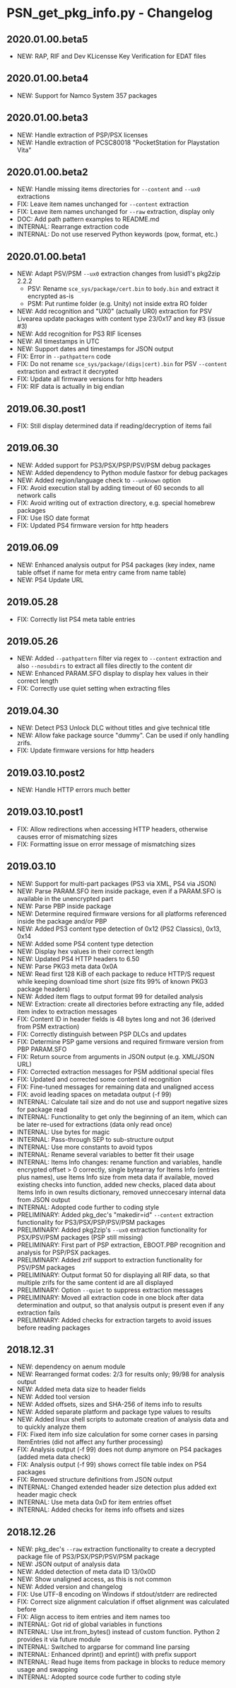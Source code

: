 # PSN_get_pkg_info.py - Changelog

## 2020.01.00.beta5
* NEW: RAP, RIF and Dev KLicensse Key Verification for EDAT files

## 2020.01.00.beta4
* NEW: Support for Namco System 357 packages

## 2020.01.00.beta3
* NEW: Handle extraction of PSP/PSX licenses
* NEW: Handle extraction of PCSC80018 "PocketStation for Playstation Vita"

## 2020.01.00.beta2
* NEW: Handle missing items directories for `--content` and `--ux0` extractions
* FIX: Leave item names unchanged for `--content` extraction
* FIX: Leave item names unchanged for `--raw` extraction, display only
* DOC: Add path pattern examples to README.md
* INTERNAL: Rearrange extraction code
* INTERNAL: Do not use reserved Python keywords (pow, format, etc.)

## 2020.01.00.beta1
* NEW: Adapt PSV/PSM `--ux0` extraction changes from lusid1's pkg2zip 2.2.2
  * PSV: Rename `sce_sys/package/cert.bin` to `body.bin` and extract it encrypted as-is
  * PSM: Put runtime folder (e.g. Unity) not inside extra RO folder
* NEW: Add recognition and "UX0" (actually UR0) extraction for PSV Livearea update packages with content type 23/0x17 and key #3 (issue #3)
* NEW: Add recognition for PS3 RIF licenses
* NEW: All timestamps in UTC
* NEW: Support dates and timestamps for JSON output
* FIX: Error in `--pathpattern` code
* FIX: Do not rename `sce_sys/package/(digs|cert).bin` for PSV `--content` extraction and extract it decrypted
* FIX: Update all firmware versions for http headers
* FIX: RIF data is actually in big endian

## 2019.06.30.post1
* FIX: Still display determined data if reading/decryption of items fail

## 2019.06.30
* NEW: Added support for PS3/PSX/PSP/PSV/PSM debug packages
* NEW: Added dependency to Python module fastxor for debug packages
* NEW: Added region/language check to `--unknown` option
* FIX: Avoid execution stall by adding timeout of 60 seconds to all network calls
* FIX: Avoid writing out of extraction directory, e.g. special homebrew packages
* FIX: Use ISO date format
* FIX: Updated PS4 firmware version for http headers

## 2019.06.09
* NEW: Enhanced analysis output for PS4 packages (key index, name table offset if name for meta entry came from name table)
* NEW: PS4 Update URL

## 2019.05.28
* FIX: Correctly list PS4 meta table entries

## 2019.05.26
* NEW: Added `--pathpattern` filter via regex to `--content` extraction and also `--nosubdirs` to extract all files directly to the content dir
* NEW: Enhanced PARAM.SFO display to display hex values in their correct length
* FIX: Correctly use quiet setting when extracting files

## 2019.04.30
* NEW: Detect PS3 Unlock DLC without titles and give technical title
* NEW: Allow fake package source "dummy". Can be used if only handling zrifs.
* FIX: Update firmware versions for http headers

## 2019.03.10.post2
* NEW: Handle HTTP errors much better

## 2019.03.10.post1
* FIX: Allow redirections when accessing HTTP headers, otherwise causes error of mismatching sizes
* FIX: Formatting issue on error message of mismatching sizes

## 2019.03.10
* NEW: Support for multi-part packages (PS3 via XML, PS4 via JSON)
* NEW: Parse PARAM.SFO item inside package, even if a PARAM.SFO is available in the unencrypted part
* NEW: Parse PBP inside package
* NEW: Determine required firmware versions for all platforms referenced inside the package and/or PBP
* NEW: Added PS3 content type detection of 0x12 (PS2 Classics), 0x13, 0x14
* NEW: Added some PS4 content type detection
* NEW: Display hex values in their correct length
* NEW: Updated PS4 HTTP headers to 6.50
* NEW: Parse PKG3 meta data 0x0A
* NEW: Read first 128 KiB of each package to reduce HTTP/S request while keeping download time short (size fits 99% of known PKG3 package headers)
* NEW: Added item flags to output format 99 for detailed analysis
* NEW: Extraction: create all directories before extracting any file, added item index to extraction messages
* FIX: Content ID in header fields is 48 bytes long and not 36 (derived from PSM extraction)
* FIX: Correctly distinguish between PSP DLCs and updates
* FIX: Determine PSP game versions and required firmware version from PBP PARAM.SFO
* FIX: Return source from arguments in JSON output (e.g. XML/JSON URL)
* FIX: Corrected extraction messages for PSM additional special files
* FIX: Updated and corrected some content id recognition
* FIX: Fine-tuned messages for remaining data and unaligned access
* FIX: avoid leading spaces on metadata output (-f 99)
* INTERNAL: Calculate tail size and do not use and support negative sizes for package read
* INTERNAL: Functionality to get only the beginning of an item, which can be later re-used for extractions (data only read once)
* INTERNAL: Use bytes for magic
* INTERNAL: Pass-through SEP to sub-structure output
* INTERNAL: Use more constants to avoid typos
* INTERNAL: Rename several variables to better fit their usage
* INTERNAL: Items Info changes: rename function and variables, handle encrypted offset > 0 correctly, single bytearray for Items Info (entries plus names), use Items Info size from meta data if available, moved existing checks into function, added new checks, placed data about Items Info in own results dictionary, removed unneccesary internal data from JSON output
* INTERNAL: Adopted code further to coding style
* PRELIMINARY: Added pkg_dec's "makedir=id" `--content` extraction functionality for PS3/PSX/PSP/PSV/PSM packages
* PRELIMINARY: Added pkg2zip's `--ux0` extraction functionality for PSX/PSV/PSM packages (PSP still missing)
* PRELIMINARY: First part of PSP extraction, EBOOT.PBP recognition and analysis for PSP/PSX packages.
* PRELIMINARY: Added zrif support to extraction functionality for PSV/PSM packages
* PRELIMINARY: Output format 50 for displaying all RIF data, so that multiple zrifs for the same content id are all displayed
* PRELIMINARY: Option `--quiet` to suppress extraction messages
* PRELIMINARY: Moved all extraction code in one block after data determination and output, so that analysis output is present even if any extraction fails
* PRELIMINARY: Added checks for extraction targets to avoid issues before reading packages

## 2018.12.31
* NEW: dependency on aenum module
* NEW: Rearranged format codes: 2/3 for results only; 99/98 for analysis output
* NEW: Added meta data size to header fields
* NEW: Added tool version
* NEW: Added offsets, sizes and SHA-256 of items info to results
* NEW: Added separate platform and package type values to results
* NEW: Added linux shell scripts to automate creation of analysis data and to quickly analyze them
* FIX: Fixed item info size calculation for some corner cases in parsing ItemEntries (did not affect any further processing)
* FIX: Analysis output (-f 99) does not dump anymore on PS4 packages (added meta data check)
* FIX: Analysis output (-f 99) shows correct file table index on PS4 packages
* FIX: Removed structure definitions from JSON output
* INTERNAL: Changed extended header size detection plus added ext header magic check
* INTERNAL: Use meta data 0xD for item entries offset
* INTERNAL: Added checks for items info offsets and sizes

## 2018.12.26
* NEW: pkg_dec's `--raw` extraction functionality to create a decrypted package file of PS3/PSX/PSP/PSV/PSM package
* NEW: JSON output of analysis data
* NEW: Added detection of meta data ID 13/0x0D
* NEW: Show unaligned access, as this is not common
* NEW: Added version and changelog
* FIX: Use UTF-8 encoding on Windows if stdout/stderr are redirected
* FIX: Correct size alignment calculation if offset alignment was calculated before
* FIX: Align access to item entries and item names too
* INTERNAL: Got rid of global variables in functions
* INTERNAL: Use int.from_bytes() instead of custom function. Python 2 provides it via future module
* INTERNAL: Switched to argparse for command line parsing
* INTERNAL: Enhanced dprint() and eprint() with prefix support
* INTERNAL: Read huge items from package in blocks to reduce memory usage and swapping
* INTERNAL: Adopted source code further to coding style
